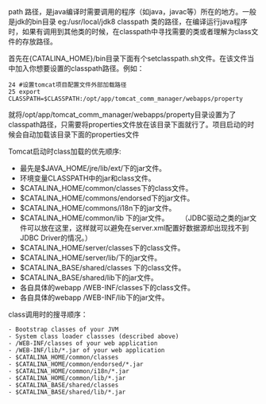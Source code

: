 path 路径，是java编译时需要调用的程序（如java，javac等）所在的地方。一般是jdk的bin目录  eg:/usr/local/jdk8
classpath 类的路径，在编译运行java程序时，如果有调用到其他类的时候，在classpath中寻找需要的类或者理解为class文件的存放路径。  


首先在{CATALINA_HOME}/bin目录下面有个setclasspath.sh文件。在该文件当中加入你想要设置的classpath路径。例如：
```
24 #设置tomcat项目配置文件外部加载路径
25 export CLASSPATH=$CLASSPATH:/opt/app/tomcat_comm_manager/webapps/property
```
 就将/opt/app/tomcat_comm_manager/webapps/property目录设置为了classpath路径，只需要将properties文件放在该目录下面就行了。项目启动的时候会自动加载该目录下面的properties文件



Tomcat启动时class加载的优先顺序:
- 最先是$JAVA_HOME/jre/lib/ext/下的jar文件。
- 环境变量CLASSPATH中的jar和class文件。
- $CATALINA_HOME/common/classes下的class文件。
- $CATALINA_HOME/commons/endorsed下的jar文件。
- $CATALINA_HOME/commons/i18n下的jar文件。
- $CATALINA_HOME/common/lib 下的jar文件。
　　（JDBC驱动之类的jar文件可以放在这里，这样就可以避免在server.xml配置好数据源却出现找不到JDBC Driver的情况。）
- $CATALINA_HOME/server/classes下的class文件。
- $CATALINA_HOME/server/lib/下的jar文件。
- $CATALINA_BASE/shared/classes 下的class文件。
- $CATALINA_BASE/shared/lib下的jar文件。
- 各自具体的webapp /WEB-INF/classes下的class文件。
- 各自具体的webapp /WEB-INF/lib下的jar文件。


class调用时的搜寻顺序：
```
- Bootstrap classes of your JVM
- System class loader classses (described above)
- /WEB-INF/classes of your web application
- /WEB-INF/lib/*.jar of your web application
- $CATALINA_HOME/common/classes
- $CATALINA_HOME/common/endorsed/*.jar
- $CATALINA_HOME/common/i18n/*.jar
- $CATALINA_HOME/common/lib/*.jar
- $CATALINA_BASE/shared/classes
- $CATALINA_BASE/shared/lib/*.jar
```
